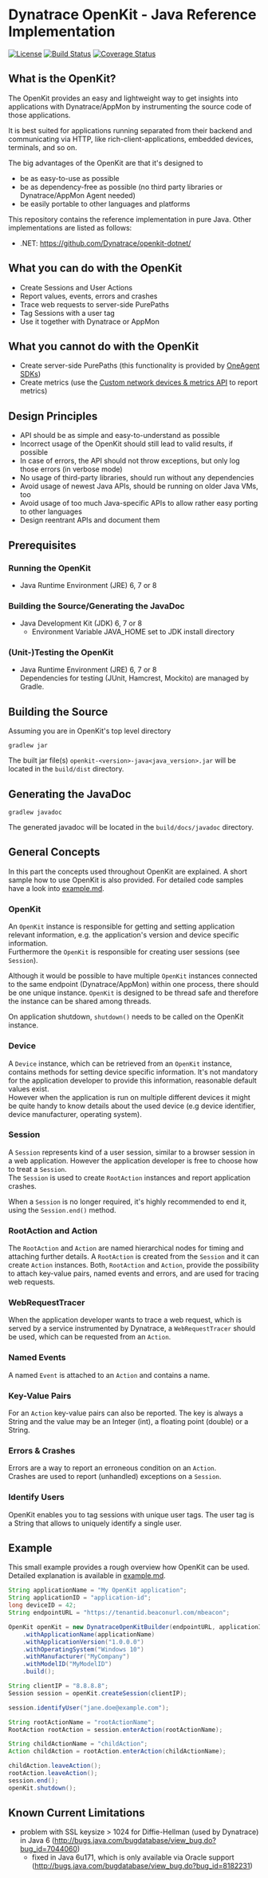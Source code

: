 # Dynatrace OpenKit - Java Reference Implementation

[![License](https://img.shields.io/badge/License-Apache%202.0-blue.svg)](https://opensource.org/licenses/Apache-2.0)
[![Build Status](https://travis-ci.org/Dynatrace/openkit-java.svg?branch=release%2F1.2)](https://travis-ci.org/Dynatrace/openkit-java)
[![Coverage Status](https://coveralls.io/repos/github/Dynatrace/openkit-java/badge.svg?branch=release%2F1.2)](https://coveralls.io/github/Dynatrace/openkit-java?branch=release%2F1.2)

## What is the OpenKit?

The OpenKit provides an easy and lightweight way to get insights into applications with Dynatrace/AppMon by instrumenting the source code of those applications.

It is best suited for applications running separated from their backend and communicating via HTTP, like rich-client-applications, embedded devices, terminals, and so on.

The big advantages of the OpenKit are that it's designed to
* be as easy-to-use as possible
* be as dependency-free as possible (no third party libraries or Dynatrace/AppMon Agent needed)
* be easily portable to other languages and platforms

This repository contains the reference implementation in pure Java. Other implementations are listed as follows:
* .NET: https://github.com/Dynatrace/openkit-dotnet/

## What you can do with the OpenKit
* Create Sessions and User Actions
* Report values, events, errors and crashes
* Trace web requests to server-side PurePaths
* Tag Sessions with a user tag
* Use it together with Dynatrace or AppMon

## What you cannot do with the OpenKit
* Create server-side PurePaths (this functionality is provided by [OneAgent SDKs](https://github.com/Dynatrace/OneAgent-SDK))
* Create metrics (use the [Custom network devices & metrics API](https://www.dynatrace.com/support/help/dynatrace-api/timeseries/what-does-the-custom-network-devices-and-metrics-api-provide/) to report metrics)

## Design Principles
* API should be as simple and easy-to-understand as possible
* Incorrect usage of the OpenKit should still lead to valid results, if possible
* In case of errors, the API should not throw exceptions, but only log those errors (in verbose mode)
* No usage of third-party libraries, should run without any dependencies
* Avoid usage of newest Java APIs, should be running on older Java VMs, too
* Avoid usage of too much Java-specific APIs to allow rather easy porting to other languages
* Design reentrant APIs and document them

## Prerequisites

### Running the OpenKit
* Java Runtime Environment (JRE) 6, 7 or 8

### Building the Source/Generating the JavaDoc
* Java Development Kit (JDK) 6, 7 or 8
  * Environment Variable JAVA_HOME set to JDK install directory

### (Unit-)Testing the OpenKit
* Java Runtime Environment (JRE) 6, 7 or 8  
  Dependencies for testing (JUnit, Hamcrest, Mockito) are managed by Gradle.

## Building the Source

Assuming you are in OpenKit's top level directory  

```shell
gradlew jar
```

The built jar file(s) `openkit-<version>-java<java_version>.jar` will be located in the `build/dist` directory.

## Generating the JavaDoc

```shell
gradlew javadoc
```

The generated javadoc will be located in the `build/docs/javadoc` directory.

## General Concepts

In this part the concepts used throughout OpenKit are explained. A short sample how to use OpenKit is
also provided. For detailed code samples have a look into [example.md](docs/example.md).

### OpenKit

An `OpenKit` instance is responsible for getting and setting application relevant information, e.g.
the application's version and device specific information.  
Furthermore the `OpenKit` is responsible for creating user sessions (see `Session`).
  
Although it would be possible to have multiple `OpenKit` instances connected to the same endpoint
(Dynatrace/AppMon) within one process, there should be one unique instance. `OpenKit` is designed to be
thread safe and therefore the instance can be shared among threads.  

On application shutdown, `shutdown()` needs to be called on the OpenKit instance.

### Device

A `Device` instance, which can be retrieved from an `OpenKit` instance, contains methods
for setting device specific information. It's not mandatory for the application developer to
provide this information, reasonable default values exist.  
However when the application is run on multiple different devices it might be quite handy
to know details about the used device (e.g device identifier, device manufacturer, operating system).

### Session

A `Session` represents kind of a user session, similar to a browser session in a web application.
However the application developer is free to choose how to treat a `Session`.  
The `Session` is used to create `RootAction` instances and report application crashes.  

When a `Session` is no longer required, it's highly recommended to end it, using the `Session.end()` method. 

### RootAction and Action

The `RootAction` and `Action` are named hierarchical nodes for timing and attaching further details.
A `RootAction` is created from the `Session` and it can create `Action` instances. Both, `RootAction` and
`Action`, provide the possibility to attach key-value pairs, named events and errors, and are used 
for tracing web requests.

### WebRequestTracer

When the application developer wants to trace a web request, which is served by a service 
instrumented by Dynatrace, a `WebRequestTracer` should be used, which can be
requested from an `Action`.  

### Named Events

A named `Event` is attached to an `Action` and contains a name.

### Key-Value Pairs

For an `Action` key-value pairs can also be reported. The key is always a String
and the value may be an Integer (int), a floating point (double) or a String.

### Errors & Crashes

Errors are a way to report an erroneous condition on an `Action`.  
Crashes are used to report (unhandled) exceptions on a `Session`.

### Identify Users

OpenKit enables you to tag sessions with unique user tags. The user tag is a String 
that allows to uniquely identify a single user.

## Example

This small example provides a rough overview how OpenKit can be used.  
Detailed explanation is available in [example.md](docs/example.md).

```java
String applicationName = "My OpenKit application";
String applicationID = "application-id";
long deviceID = 42;
String endpointURL = "https://tenantid.beaconurl.com/mbeacon";

OpenKit openKit = new DynatraceOpenKitBuilder(endpointURL, applicationID, deviceID)
    .withApplicationName(applicationName)
    .withApplicationVersion("1.0.0.0")
    .withOperatingSystem("Windows 10")
    .withManufacturer("MyCompany")
    .withModelID("MyModelID")
    .build();

String clientIP = "8.8.8.8";
Session session = openKit.createSession(clientIP);

session.identifyUser("jane.doe@example.com");

String rootActionName = "rootActionName";
RootAction rootAction = session.enterAction(rootActionName);

String childActionName = "childAction";
Action childAction = rootAction.enterAction(childActionName);

childAction.leaveAction();
rootAction.leaveAction();
session.end();
openKit.shutdown();
``` 

## Known Current Limitations
* problem with SSL keysize > 1024 for Diffie-Hellman (used by Dynatrace) in Java 6 (http://bugs.java.com/bugdatabase/view_bug.do?bug_id=7044060)
  * fixed in Java 6u171, which is only available via Oracle support (http://bugs.java.com/bugdatabase/view_bug.do?bug_id=8182231)

